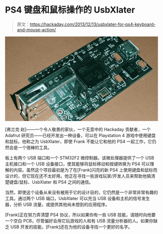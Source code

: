 # PS4 键盘和鼠标操作的 UsbXlater

> 原文：<https://hackaday.com/2013/12/13/usbxlater-for-ps4-keyboard-and-mouse-action/>

![USB](img/6cba7fdd936b0e11c6e8cf844088d1bc.png)

[弗兰克·赵]——一个令人敬畏的家伙，一个无意中的 Hackaday 贡献者，一个 Adafrut 研究员——已经开发出一种设备，可以在 Playstation 4 游戏中使用键盘和鼠标。他称之为 UsbXlater，即使 Frank 不能让它和他的 PS4 一起工作，它仍然会是一个很棒的工具。

板上有两个 USB 端口和一个 STM32F2 微控制器。该微处理器提供了一个 USB 主机接口和一个 USB 设备接口，使其能够将鼠标移动和按键转换为 PS4 可以理解的内容。虽然这个项目最初是为了在[Frank]闪亮的新 PS4 上使用键盘和鼠标而设计的，但它现在还不太好用。他正在寻找一些游戏玩家/开发人员来帮助他搞清楚键盘/鼠标、UsbXlater 和 PS4 之间的通信。

当然，即使这个设备从来没有被用于它的设计目的，它仍然是一个非常非常有趣的工具。通过两个 USB 端口，UsbXlater 可以充当 USB 设备和主机的信号发生器，分析 USB 流量，或提供其他尚未想到的应用程序。

[Frank]正在努力弄清楚 PS4 协议，所以如果你有一些 USB 技能，请随时向他要一个空白 PCB，尽管偏好会用它玩游戏的人和有 USB 流量分析器的人。如果你缺乏 USB 开发的技能，[Frank]还在为他的设备寻找一个更好的名字。